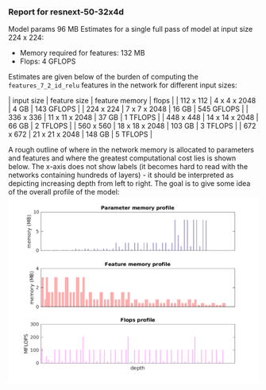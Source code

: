 ### Report for resnext-50-32x4d
Model params 96 MB 
Estimates for a single full pass of model at input size 224 x 224: 

* Memory required for features: 132 MB 
* Flops: 4 GFLOPS 

Estimates are given below of the burden of computing the `features_7_2_id_relu` features in the network for different input sizes: 

| input size | feature size | feature memory | flops | 
 | 112 x 112 | 4 x 4 x 2048 | 4 GB | 143 GFLOPS |
 | 224 x 224 | 7 x 7 x 2048 | 16 GB | 545 GFLOPS |
 | 336 x 336 | 11 x 11 x 2048 | 37 GB | 1 TFLOPS |
 | 448 x 448 | 14 x 14 x 2048 | 66 GB | 2 TFLOPS |
 | 560 x 560 | 18 x 18 x 2048 | 103 GB | 3 TFLOPS |
 | 672 x 672 | 21 x 21 x 2048 | 148 GB | 5 TFLOPS |

A rough outline of where in the network memory is allocated to parameters and features and where the greatest computational cost lies is shown below.  The x-axis does not show labels (it becomes hard to read with the networks containing hundreds of layers) - it should be interpreted as depicting increasing depth from left to right.  The goal is to give some idea of the overall profile of the model: 
![resnext-50-32x4d profile](figs/resnext-50-32x4d.png)
